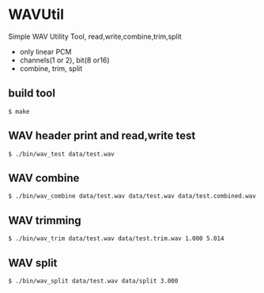 WAVUtil
=======

Simple WAV Utility Tool,  read,write,combine,trim,split

- only linear PCM
- channels(1 or 2), bit(8 or16)
- combine, trim, split

## build tool
```
$ make
```

## WAV header print and read,write test
```
$ ./bin/wav_test data/test.wav
```

## WAV combine
```
$ ./bin/wav_combine data/test.wav data/test.wav data/test.combined.wav
```

## WAV trimming
```
$ ./bin/wav_trim data/test.wav data/test.trim.wav 1.000 5.014
```

## WAV split
```
$ ./bin/wav_split data/test.wav data/split 3.000
```
